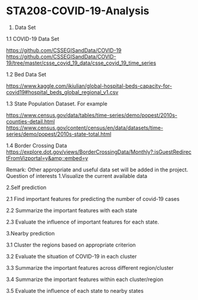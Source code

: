 # STA208-COVID-19-Analysis
1. Data Set

1.1 COVID-19 Data Set 

https://github.com/CSSEGISandData/COVID-19 https://github.com/CSSEGISandData/COVID-19/tree/master/csse_covid_19_data/csse_covid_19_time_series 

1.2 Bed Data Set 

https://www.kaggle.com/ikiulian/global-hospital-beds-capacity-for-covid19#hospital_beds_global_regional_v1.csv 

1.3 State Population Dataset. For example 

https://www.census.gov/data/tables/time-series/demo/popest/2010s-counties-detail.html https://www.census.gov/content/census/en/data/datasets/time-series/demo/popest/2010s-state-total.html 

1.4 Border Crossing Data 
https://explore.dot.gov/views/BorderCrossingData/Monthly?:isGuestRedirectFromVizportal=y&amp;:embed=y 

Remark: Other appropriate and useful data set will be added in the project. Question of interests 1.Visualize the current available data 

2.Self prediction 

2.1 Find important features for predicting the number of covid-19 cases 

2.2 Summarize the important features with each state 

2.3 Evaluate the influence of important features for each state. 

3.Nearby prediction 

3.1 Cluster the regions based on appropriate criterion 

3.2 Evaluate the situation of COVID-19 in each cluster 

3.3 Summarize the important features across different region/cluster 

3.4 Summarize the important features within each cluster/region 

3.5 Evaluate the influence of each state to nearby states
